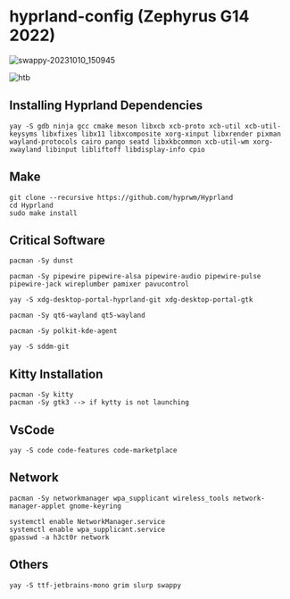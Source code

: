 # hyprland-config (Zephyrus G14 2022)
![swappy-20231010_150945](https://github.com/HectoR3yes/hyprland-config/assets/77632055/07e93e87-9246-44ca-8051-932644728f5d)

![htb](https://github.com/HectoR3yes/hyprland-config/assets/77632055/51334a52-23f9-427c-9e58-a2bc33ee5a21)

## Installing Hyprland Dependencies

```shell
yay -S gdb ninja gcc cmake meson libxcb xcb-proto xcb-util xcb-util-keysyms libxfixes libx11 libxcomposite xorg-xinput libxrender pixman wayland-protocols cairo pango seatd libxkbcommon xcb-util-wm xorg-xwayland libinput libliftoff libdisplay-info cpio
```

## Make

```shell
git clone --recursive https://github.com/hyprwm/Hyprland
cd Hyprland
sudo make install
```
## Critical Software

```shell
pacman -Sy dunst
```

```shell
pacman -Sy pipewire pipewire-alsa pipewire-audio pipewire-pulse pipewire-jack wireplumber pamixer pavucontrol
```

```shell
yay -S xdg-desktop-portal-hyprland-git xdg-desktop-portal-gtk
```

```
pacman -Sy qt6-wayland qt5-wayland
```

```shell
pacman -Sy polkit-kde-agent
```

```shell
yay -S sddm-git
```

## Kitty Installation

```shell
pacman -Sy kitty
pacman -Sy gtk3 --> if kytty is not launching
```

## VsCode

```shell
yay -S code code-features code-marketplace
```

## Network

```shell
pacman -Sy networkmanager wpa_supplicant wireless_tools network-manager-applet gnome-keyring
```

```shell
systemctl enable NetworkManager.service
systemctl enable wpa_supplicant.service
gpasswd -a h3ct0r network
```

## Others

```shell
yay -S ttf-jetbrains-mono grim slurp swappy
```
